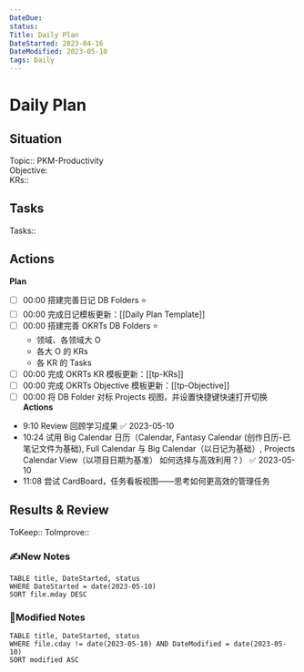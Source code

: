 ```yaml
---
DateDue: 
status: 
Title: Daily Plan
DateStarted: 2023-04-16
DateModified: 2023-05-10
tags: Daily
---
```


# Daily Plan
## Situation
Topic:: PKM-Productivity  
Objective:  
KRs::
## Tasks
Tasks:: 
## Actions
**Plan**
- [ ] 00:00 搭建完善日记 DB Folders ⭐
- [ ] 00:00 完成日记模板更新：[[Daily Plan Template]]
- [ ] 00:00 搭建完善 OKRTs DB Folders ⭐
	- 领域、各领域大 O
	- 各大 O 的 KRs
	- 各 KR 的 Tasks
- [ ] 00:00 完成 OKRTs KR 模板更新：[[tp-KRs]]
- [ ] 00:00 完成 OKRTs Objective 模板更新：[[tp-Objective]]
- [ ] 00:00 将 DB Folder 对标 Projects 视图，并设置快捷键快速打开切换  
**Actions**
- 9:10 Review 回顾学习成果 ✅ 2023-05-10
- 10:24 试用 Big Calendar 日历（Calendar,  Fantasy Calendar (创作日历-已笔记文件为基础), Full Calendar 与 Big Calendar（以日记为基础）, Projects Calendar View（以项目日期为基准） 如何选择与高效利用？） ✅ 2023-05-10 
- 11:08 尝试 CardBoard，任务看板视图——思考如何更高效的管理任务
## Results & Review
ToKeep::
ToImprove::

### ✍️New Notes

```dataview
TABLE title, DateStarted, status
WHERE DateStarted = date(2023-05-10)
SORT file.mday DESC
```

### 📝Modified Notes

```dataview
TABLE title, DateStarted, status
WHERE file.cday != date(2023-05-10) AND DateModified = date(2023-05-10)
SORT modified ASC
```

